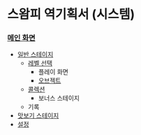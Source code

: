 # 스왐피 역기획서 (시스템)
### [메인 화면](./스왐피_역기획서_시스템/메인_화면.md)
* [일반 스테이지](./스왐피_역기획서_시스템/스테이지_선택.md)
  * [레벨 선택](./스왐피_역기획서_시스템/레벨_선택.md)
    * 플레이 화면
    * [오브젝트](./스왐피_역기획서_시스템/오브젝트.md)
  * [콜렉션](./스왐피_역기획서_시스템/콜렉션.md)
    * 보너스 스테이지
  * 기록
* [맛보기 스테이지](./스왐피_역기획서_시스템/맛보기_스테이지.md)
* [설정](./스왐피_역기획서_시스템/설정.md)
